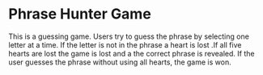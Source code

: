 # Phrase Hunter Game

This is a guessing game. Users try to guess the phrase by selecting one letter at a time. If the letter is not in the phrase a heart is lost
.If all five hearts are lost the game is lost and a the correct phrase is revealed. 
If the user guesses the phrase without using all hearts, the game is won.

